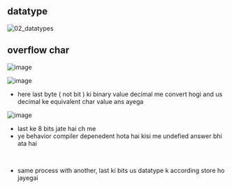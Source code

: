 ## datatype

![02_datatypes](https://github.com/user-attachments/assets/913960ff-106a-4df5-8a56-4cf30cf8cb2b)

## overflow char

![image](https://github.com/user-attachments/assets/7e9e5690-df2e-458f-9fdf-8ad05fd886f1)

![image](https://github.com/user-attachments/assets/2f581df6-b4c3-4b8c-9e2f-db7a6d4f525c)

- here last byte ( not bit ) ki binary value decimal me convert hogi and us decimal ke equivalent char value ans ayega

![image](https://github.com/user-attachments/assets/0c758e15-ddd6-4cba-b9cc-47ac15e09795)

- last ke 8 bits jate hai ch me 
- ye behavior compiler depenedent hota hai kisi me undefied answer bhi ata hai

<br/>

- same process with another, last ki bits us datatype k according store ho jayegai
